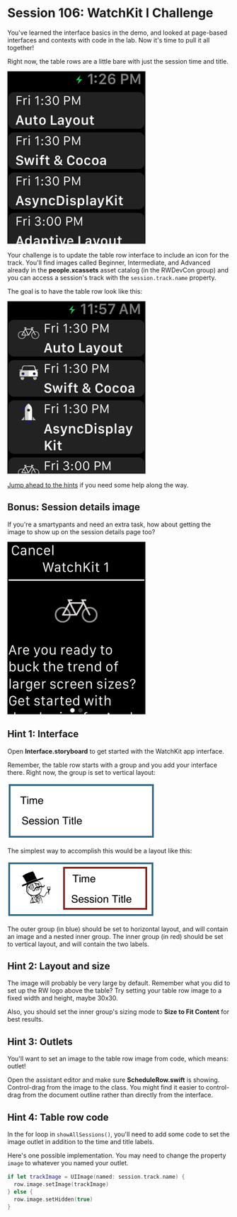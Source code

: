 # Session 106: WatchKit I Challenge

You've learned the interface basics in the demo, and looked at page-based interfaces and contexts with code in the lab. Now it's time to pull it all together!

Right now, the table rows are a little bare with just the session time and title.

![The current project. Wall of text!](./assets/challenge-starter.png)

Your challenge is to update the table row interface to include an icon for the track. You'll find images called Beginner, Intermediate, and Advanced already in the **people.xcassets** asset catalog (in the RWDevCon group) and you can access a session's track with the `session.track.name` property.

The goal is to have the table row look like this:

![Table with icons in the rows](./assets/challenge-table-icons.png)

[Jump ahead to the hints](#hint-1-interface) if you need some help along the way.

## Bonus: Session details image
If you're a smartypants and need an extra task, how about getting the image to show up on the session details page too?

![Track icon on the session details screen](./assets/challenge-session-icon.png)

## Hint 1: Interface

Open **Interface.storyboard** to get started with the WatchKit app interface.

Remember, the table row starts with a group and you add your interface there. Right now, the group is set to vertical layout:

![Vertical layout, two labels](./assets/challenge-layout1.png)

The simplest way to accomplish this would be a layout like this:

![Layout with nested groups](./assets/challenge-layout2.png)

The outer group (in blue) should be set to horizontal layout, and will contain an image and a nested inner group. The inner group (in red) should be set to vertical layout, and will contain the two labels.

## Hint 2: Layout and size

The image will probably be very large by default. Remember what you did to set up the RW logo above the table? Try setting your table row image to a fixed width and height, maybe 30x30.

Also, you should set the inner group's sizing mode to **Size to Fit Content** for best results.

## Hint 3: Outlets

You'll want to set an image to the table row image from code, which means: outlet!

Open the assistant editor and make sure **ScheduleRow.swift** is showing. Control-drag from the image to the class. You might find it easier to control-drag from the document outline rather than directly from the interface.

## Hint 4: Table row code

In the for loop in `showAllSessions()`, you'll need to add some code to set the image outlet in addition to the time and title labels.

Here's one possible implementation. You may need to change the property `image` to whatever you named your outlet.

```swift
if let trackImage = UIImage(named: session.track.name) {
  row.image.setImage(trackImage)
} else {
  row.image.setHidden(true)
}
```
